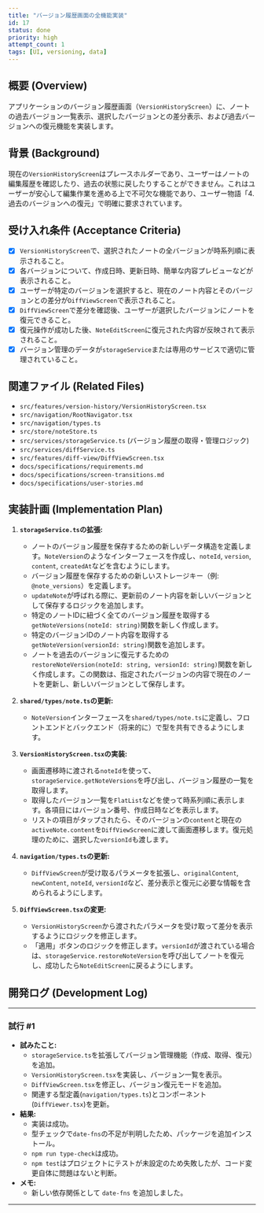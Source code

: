 ```yaml
---
title: "バージョン履歴画面の全機能実装"
id: 17
status: done
priority: high
attempt_count: 1
tags: [UI, versioning, data]
---
```


## 概要 (Overview)

アプリケーションのバージョン履歴画面（`VersionHistoryScreen`）に、ノートの過去バージョン一覧表示、選択したバージョンとの差分表示、および過去バージョンへの復元機能を実装します。

## 背景 (Background)

現在の`VersionHistoryScreen`はプレースホルダーであり、ユーザーはノートの編集履歴を確認したり、過去の状態に戻したりすることができません。これはユーザーが安心して編集作業を進める上で不可欠な機能であり、ユーザー物語「4. 過去のバージョンへの復元」で明確に要求されています。

## 受け入れ条件 (Acceptance Criteria)

- [x] `VersionHistoryScreen`で、選択されたノートの全バージョンが時系列順に表示されること。
- [x] 各バージョンについて、作成日時、更新日時、簡単な内容プレビューなどが表示されること。
- [x] ユーザーが特定のバージョンを選択すると、現在のノート内容とそのバージョンとの差分が`DiffViewScreen`で表示されること。
- [x] `DiffViewScreen`で差分を確認後、ユーザーが選択したバージョンにノートを復元できること。
- [x] 復元操作が成功した後、`NoteEditScreen`に復元された内容が反映されて表示されること。
- [x] バージョン管理のデータが`storageService`または専用のサービスで適切に管理されていること。

## 関連ファイル (Related Files)

- `src/features/version-history/VersionHistoryScreen.tsx`
- `src/navigation/RootNavigator.tsx`
- `src/navigation/types.ts`
- `src/store/noteStore.ts`
- `src/services/storageService.ts` (バージョン履歴の取得・管理ロジック)
- `src/services/diffService.ts`
- `src/features/diff-view/DiffViewScreen.tsx`
- `docs/specifications/requirements.md`
- `docs/specifications/screen-transitions.md`
- `docs/specifications/user-stories.md`

## 実装計画 (Implementation Plan)

1.  **`storageService.ts`の拡張:**
    -   ノートのバージョン履歴を保存するための新しいデータ構造を定義します。`NoteVersion`のようなインターフェースを作成し、`noteId`, `version`, `content`, `createdAt`などを含むようにします。
    -   バージョン履歴を保存するための新しいストレージキー（例: `@note_versions`）を定義します。
    -   `updateNote`が呼ばれる際に、更新前のノート内容を新しいバージョンとして保存するロジックを追加します。
    -   特定のノートIDに紐づく全てのバージョン履歴を取得する`getNoteVersions(noteId: string)`関数を新しく作成します。
    -   特定のバージョンIDのノート内容を取得する`getNoteVersion(versionId: string)`関数を追加します。
    -   ノートを過去のバージョンに復元するための`restoreNoteVersion(noteId: string, versionId: string)`関数を新しく作成します。この関数は、指定されたバージョンの内容で現在のノートを更新し、新しいバージョンとして保存します。

2.  **`shared/types/note.ts`の更新:**
    -   `NoteVersion`インターフェースを`shared/types/note.ts`に定義し、フロントエンドとバックエンド（将来的に）で型を共有できるようにします。

3.  **`VersionHistoryScreen.tsx`の実装:**
    -   画面遷移時に渡される`noteId`を使って、`storageService.getNoteVersions`を呼び出し、バージョン履歴の一覧を取得します。
    -   取得したバージョン一覧を`FlatList`などを使って時系列順に表示します。各項目にはバージョン番号、作成日時などを表示します。
    -   リストの項目がタップされたら、そのバージョンの`content`と現在の`activeNote.content`を`DiffViewScreen`に渡して画面遷移します。復元処理のために、選択した`versionId`も渡します。

4.  **`navigation/types.ts`の更新:**
    -   `DiffViewScreen`が受け取るパラメータを拡張し、`originalContent`, `newContent`, `noteId`, `versionId`など、差分表示と復元に必要な情報を含められるようにします。

5.  **`DiffViewScreen.tsx`の変更:**
    -   `VersionHistoryScreen`から渡されたパラメータを受け取って差分を表示するようにロジックを修正します。
    -   「適用」ボタンのロジックを修正します。`versionId`が渡されている場合は、`storageService.restoreNoteVersion`を呼び出してノートを復元し、成功したら`NoteEditScreen`に戻るようにします。

## 開発ログ (Development Log)

---
### 試行 #1

- **試みたこと:**
  - `storageService.ts`を拡張してバージョン管理機能（作成、取得、復元）を追加。
  - `VersionHistoryScreen.tsx`を実装し、バージョン一覧を表示。
  - `DiffViewScreen.tsx`を修正し、バージョン復元モードを追加。
  - 関連する型定義(`navigation/types.ts`)とコンポーネント(`DiffViewer.tsx`)を更新。
- **結果:**
  - 実装は成功。
  - 型チェックで`date-fns`の不足が判明したため、パッケージを追加インストール。
  - `npm run type-check`は成功。
  - `npm test`はプロジェクトにテストが未設定のため失敗したが、コード変更自体に問題はないと判断。
- **メモ:**
  - 新しい依存関係として `date-fns` を追加しました。

---